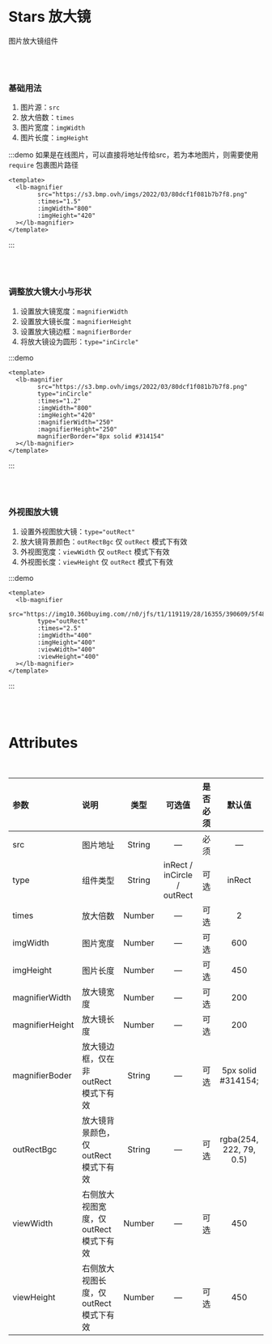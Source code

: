 <!--
 * @Explain: xxx
 * @Author: SuperLy
 * @LastEditors: SuperLy
 * @Date: 2022-03-09 16:17:05
 * @LastEditTime: 2022-03-09 21:05:47
 * @FilePath: \Lamb-UI for Docs\docs\document\components\Magnifier\index.md
-->
<br/>
<br/>

# Stars 放大镜
图片放大镜组件

<br/>
<br/>

### 基础用法
1. 图片源：`src`
2. 放大倍数：`times`
3. 图片宽度：`imgWidth`
4. 图片长度：`imgHeight`

:::demo  如果是在线图片，可以直接将地址传给src，若为本地图片，则需要使用 `require` 包裹图片路径

```vue
<template>
  <lb-magnifier 
        src="https://s3.bmp.ovh/imgs/2022/03/80dcf1f081b7b7f8.png"
        :times="1.5"
        :imgWidth="800"
        :imgHeight="420"
  ></lb-magnifier>
</template>
```
:::

<br>
<br>


### 调整放大镜大小与形状
1. 设置放大镜宽度：`magnifierWidth`
2. 设置放大镜长度：`magnifierHeight`
3. 设置放大镜边框：`magnifierBorder`
4. 将放大镜设为圆形：`type="inCircle"`

:::demo 

```vue
<template>
  <lb-magnifier 
        src="https://s3.bmp.ovh/imgs/2022/03/80dcf1f081b7b7f8.png"
        type="inCircle"
        :times="1.2"
        :imgWidth="800"
        :imgHeight="420"
        :magnifierWidth="250"
        :magnifierHeight="250"
        magnifierBorder="8px solid #314154"
  ></lb-magnifier>
</template>
```
:::

<br>
<br>

### 外视图放大镜
1. 设置外视图放大镜：`type="outRect"`
2. 放大镜背景颜色：`outRectBgc`  仅 `outRect` 模式下有效
3. 外视图宽度：`viewWidth`  仅 `outRect` 模式下有效
4. 外视图长度：`viewHeight` 仅 `outRect` 模式下有效


:::demo 

```vue
<template>
  <lb-magnifier 
        src="https://img10.360buyimg.com//n0/jfs/t1/119119/28/16355/390609/5f4870aaE11ee9a70/a3942abebcb6534a.jpg"
        type="outRect"
        :times="2.5"
        :imgWidth="400"
        :imgHeight="400"
        :viewWidth="400"
        :viewHeight="400"
  ></lb-magnifier>
</template>
```
:::

<br/>
<br/>

# Attributes

<br/>

| 参数            | 说明                                    |  类型  |           可选值            | 是否必须 |         默认值          |
| :-------------- | :-------------------------------------- | :----: | :-------------------------: | :------: | :---------------------: |
| src             | 图片地址                                | String |              —              |   必须   |            —            |
| type            | 组件类型                                | String | inRect / inCircle / outRect |   可选   |         inRect          |
| times           | 放大倍数                                | Number |              —              |   可选   |            2            |
| imgWidth        | 图片宽度                                | Number |              —              |   可选   |           600           |
| imgHeight       | 图片长度                                | Number |              —              |   可选   |           450           |
| magnifierWidth  | 放大镜宽度                              | Number |              —              |   可选   |           200           |
| magnifierHeight | 放大镜长度                              | Number |              —              |   可选   |           200           |
| magnifierBoder  | 放大镜边框，仅在 非 outRect 模式下有效  | String |              —              |   可选   |   5px solid #314154;    |
| outRectBgc      | 放大镜背景颜色，仅 outRect 模式下有效   | String |              —              |   可选   | rgba(254, 222, 79, 0.5) |
| viewWidth       | 右侧放大视图宽度，仅 outRect 模式下有效 | Number |              —              |   可选   |           450           |
| viewHeight      | 右侧放大视图长度，仅 outRect 模式下有效 | Number |              —              |   可选   |           450           |


<br/>
<br/>
